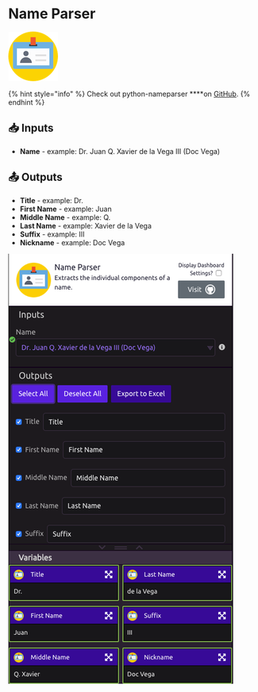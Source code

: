 # Name Parser

![Extracts the individual components of a name.](../../.gitbook/assets/nameparser.png)

{% hint style="info" %}
Check out python-nameparser ****on [GitHub](https://github.com/derek73/python-nameparser/).
{% endhint %}

## 📥 Inputs

* **Name** - example: Dr. Juan Q. Xavier de la Vega III \(Doc Vega\)

## 📤 Outputs

* **Title** - example: Dr.
* **First Name** - example: Juan
* **Middle Name** - example: Q.
* **Last Name** - example: Xavier de la Vega
* **Suffix** - example: III
* **Nickname** - example: Doc Vega

![](../../.gitbook/assets/name_parser.png)

